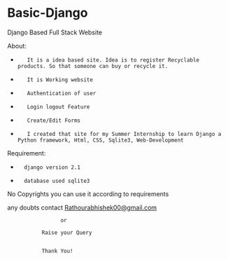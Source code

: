 # Basic-Django
Django Based Full Stack Website 

About:
-        It is a idea based site. Idea is to register Recyclable products. So that someone can buy or recycle it.
-        It is Working website
-        Authentication of user
-        Login logout Feature
-        Create/Edit Forms
-        I created that site for my Summer Internship to learn Django a Python framework, Html, CSS, Sqlite3, Web-Development
     
Requirement:

-       django version 2.1
-       database used sqlite3 

           
No Copyrights you can use it according to requirements



any doubts contact Rathourabhishek00@gmail.com
 
                     or
                     
               Raise your Query 
               
               
               Thank You!
